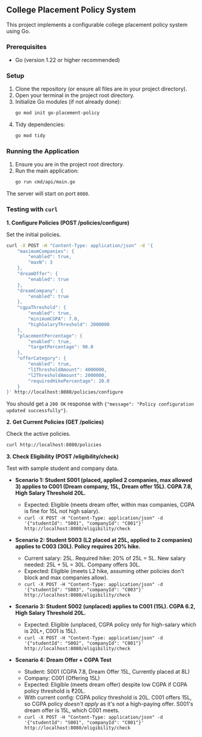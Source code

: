 ## College Placement Policy System

This project implements a configurable college placement policy system using Go.

### Prerequisites

- Go (version 1.22 or higher recommended)

### Setup

1.  Clone the repository (or ensure all files are in your project directory).
2.  Open your terminal in the project root directory.
3.  Initialize Go modules (if not already done):
    ```bash
    go mod init go-placement-policy
    ```
4.  Tidy dependencies:
    ```bash
    go mod tidy
    ```

### Running the Application

1.  Ensure you are in the project root directory.
2.  Run the main application:
    ```bash
    go run cmd/api/main.go
    ```

The server will start on port `8080`.

### Testing with `curl`

**1. Configure Policies (POST /policies/configure)**

Set the initial policies.

```bash
curl -X POST -H "Content-Type: application/json" -d '{
    "maximumCompanies": {
        "enabled": true,
        "maxN": 3
    },
    "dreamOffer": {
        "enabled": true
    },
    "dreamCompany": {
        "enabled": true
    },
    "cgpaThreshold": {
        "enabled": true,
        "minimumCGPA": 7.0,
        "highSalaryThreshold": 2000000
    },
    "placementPercentage": {
        "enabled": true,
        "targetPercentage": 90.0
    },
    "offerCategory": {
        "enabled": true,
        "l1ThresholdAmount": 4000000,
        "l2ThresholdAmount": 2000000,
        "requiredHikePercentage": 20.0
    }
}' http://localhost:8080/policies/configure
```

You should get a `200 OK` response with `{"message": "Policy configuration updated successfully"}`.

**2. Get Current Policies (GET /policies)**

Check the active policies.

```bash
curl http://localhost:8080/policies
```

**3. Check Eligibility (POST /eligibility/check)**

Test with sample student and company data.

- **Scenario 1: Student S001 (placed, applied 2 companies, max allowed 3) applies to C001 (Dream company, 15L, Dream offer 15L). CGPA 7.8, High Salary Threshold 20L.**

  - Expected: Eligible (meets dream offer, within max companies, CGPA is fine for 15L not high salary).
  - `curl -X POST -H "Content-Type: application/json" -d '{"studentId": "S001", "companyId": "C001"}' http://localhost:8080/eligibility/check`

- **Scenario 2: Student S003 (L2 placed at 25L, applied to 2 companies) applies to C003 (30L). Policy requires 20% hike.**

  - Current salary: 25L. Required hike: 20% of 25L = 5L. New salary needed: 25L + 5L = 30L. Company offers 30L.
  - Expected: Eligible (meets L2 hike, assuming other policies don't block and max companies allow).
  - `curl -X POST -H "Content-Type: application/json" -d '{"studentId": "S003", "companyId": "C003"}' http://localhost:8080/eligibility/check`

- **Scenario 3: Student S002 (unplaced) applies to C001 (15L). CGPA 6.2, High Salary Threshold 20L.**

  - Expected: Eligible (unplaced, CGPA policy only for high-salary which is 20L+, C001 is 15L).
  - `curl -X POST -H "Content-Type: application/json" -d '{"studentId": "S002", "companyId": "C001"}' http://localhost:8080/eligibility/check`

- **Scenario 4: Dream Offer + CGPA Test**
  - Student: S001 (CGPA 7.8, Dream Offer 15L, Currently placed at 8L)
  - Company: C001 (Offering 15L)
  - Expected: Eligible (meets dream offer) despite low CGPA if CGPA policy threshold is ₹20L.
  - With current config: CGPA policy threshold is 20L. C001 offers 15L, so CGPA policy _doesn't apply_ as it's not a high-paying offer. S001's dream offer is 15L, which C001 meets.
  - `curl -X POST -H "Content-Type: application/json" -d '{"studentId": "S001", "companyId": "C001"}' http://localhost:8080/eligibility/check`
